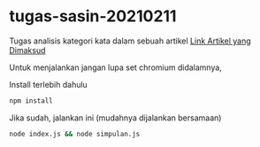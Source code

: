 # tugas-sasin-20210211

Tugas analisis kategori kata dalam sebuah artikel
[Link Artikel yang Dimaksud](http://ditpsd.kemdikbud.go.id/artikel/detail/pembelajaran-jarak-jauh-pjj-bisa-jadi-model-pendidikan-masa-depan)

Untuk menjalankan jangan lupa set chromium didalamnya,

Install terlebih dahulu
```bash
npm install
```

Jika sudah, jalankan ini (mudahnya dijalankan bersamaan)
```bash
node index.js && node simpulan.js
```
